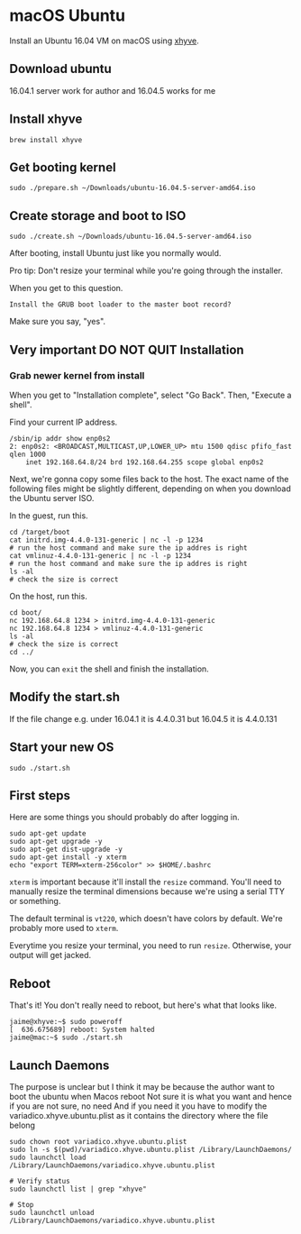 # macOS Ubuntu

Install an Ubuntu 16.04 VM on macOS using [xhyve].

## Download ubuntu

16.04.1 server work for author and
16.04.5 works for me

## Install xhyve

```
brew install xhyve
```

## Get booting kernel

```
sudo ./prepare.sh ~/Downloads/ubuntu-16.04.5-server-amd64.iso
```

## Create storage and boot to ISO

```
sudo ./create.sh ~/Downloads/ubuntu-16.04.5-server-amd64.iso
```

After booting, install Ubuntu just like you normally would.

Pro tip: Don't resize your terminal while you're going through the installer.

When you get to this question.

```
Install the GRUB boot loader to the master boot record?
```

Make sure you say, "yes".

## Very important DO NOT QUIT Installation

### Grab newer kernel from install

When you get to "Installation complete", select "Go Back". Then, "Execute a
shell".

Find your current IP address.

```
/sbin/ip addr show enp0s2
2: enp0s2: <BROADCAST,MULTICAST,UP,LOWER_UP> mtu 1500 qdisc pfifo_fast qlen 1000
    inet 192.168.64.8/24 brd 192.168.64.255 scope global enp0s2
```

Next, we're gonna copy some files back to the host. The exact name of the
following files might be slightly different, depending on when you download the
Ubuntu server ISO.

In the guest, run this.

```
cd /target/boot
cat initrd.img-4.4.0-131-generic | nc -l -p 1234
# run the host command and make sure the ip addres is right 
cat vmlinuz-4.4.0-131-generic | nc -l -p 1234
# run the host command and make sure the ip addres is right 
ls -al
# check the size is correct
```

On the host, run this.

```
cd boot/
nc 192.168.64.8 1234 > initrd.img-4.4.0-131-generic
nc 192.168.64.8 1234 > vmlinuz-4.4.0-131-generic
ls -al
# check the size is correct
cd ../
```

Now, you can `exit` the shell and finish the installation.

## Modify the start.sh

If the file change e.g. under 16.04.1 it is 4.4.0.31 but 16.04.5 it is 4.4.0.131

## Start your new OS

```
sudo ./start.sh
```

## First steps

Here are some things you should probably do after logging in.

```
sudo apt-get update
sudo apt-get upgrade -y
sudo apt-get dist-upgrade -y
sudo apt-get install -y xterm
echo "export TERM=xterm-256color" >> $HOME/.bashrc
```

`xterm` is important because it'll install the `resize` command. You'll need to
manually resize the terminal dimensions because we're using a serial TTY or
something.

The default terminal is `vt220`, which doesn't have colors by default. We're
probably more used to `xterm`.

Everytime you resize your terminal, you need to run `resize`. Otherwise, your
output will get jacked.

## Reboot

That's it! You don't really need to reboot, but here's what that looks like.

```
jaime@xhyve:~$ sudo poweroff
[  636.675689] reboot: System halted
jaime@mac:~$ sudo ./start.sh
```

## Launch Daemons

The purpose is unclear but I think it may be because the author want to boot the ubuntu when Macos reboot
Not sure it is what you want and hence if you are not sure, no need
And if you need it you have to modify the variadico.xhyve.ubuntu.plist as it contains the directory where the file belong

```
sudo chown root variadico.xhyve.ubuntu.plist
sudo ln -s $(pwd)/variadico.xhyve.ubuntu.plist /Library/LaunchDaemons/
sudo launchctl load /Library/LaunchDaemons/variadico.xhyve.ubuntu.plist

# Verify status
sudo launchctl list | grep "xhyve"

# Stop
sudo launchctl unload /Library/LaunchDaemons/variadico.xhyve.ubuntu.plist
```


[xhyve]: https://github.com/mist64/xhyve
